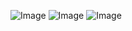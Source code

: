 ![Image](https://github.com/user-attachments/assets/c0f3244e-8e7a-46cb-b6ca-6eb0a7e77e2d)
![Image](https://github.com/user-attachments/assets/4740467a-5aa2-4a31-a7f6-06d2015f7447)
![Image](https://github.com/user-attachments/assets/a9f5adfc-ecad-4986-bd39-25865b5d300c)
